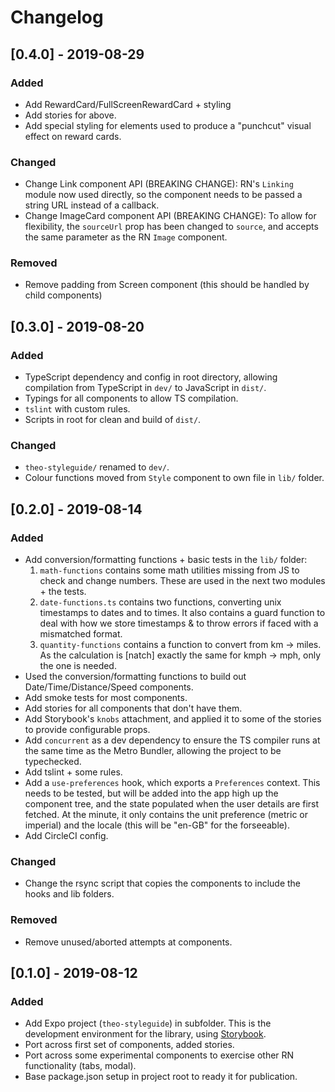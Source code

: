 # Changelog


## [0.4.0] - 2019-08-29

### Added

- Add RewardCard/FullScreenRewardCard + styling
- Add stories for above.
- Add special styling for elements used to produce a "punchcut" visual effect on
  reward cards. 

### Changed

- Change Link component API (BREAKING CHANGE): RN's `Linking` module now used
  directly, so the component needs to be passed a string URL instead of a callback.
- Change ImageCard component API (BREAKING CHANGE): To allow for flexibility,
  the `sourceUrl` prop has been changed to `source`, and accepts the same parameter
  as the RN `Image` component.

### Removed

- Remove padding from Screen component (this should be handled by child components)


## [0.3.0] - 2019-08-20

### Added

- TypeScript dependency and config in root directory, allowing compilation from
  TypeScript in `dev/` to JavaScript in `dist/`.
- Typings for all components to allow TS compilation. 
- `tslint` with custom rules.
- Scripts in root for clean and build of `dist/`.

### Changed

- `theo-styleguide/` renamed to `dev/`.
- Colour functions moved from `Style` component to own file in `lib/` folder. 

## [0.2.0] - 2019-08-14

### Added

- Add conversion/formatting functions + basic tests in the `lib/` folder:
  1. `math-functions` contains some math utilities missing from JS to check and
  change numbers. These are used in the next two modules + the tests.
  2. `date-functions.ts` contains two functions, converting unix timestamps to
  dates and to times. It also contains a guard function to deal with how we store
  timestamps & to throw errors if faced with a mismatched format.
  3. `quantity-functions` contains a function to convert from km -> miles. As
  the calculation is [natch] exactly the same for kmph -> mph, only the one is
  needed.
- Used the conversion/formatting functions to build out Date/Time/Distance/Speed
  components.
- Add smoke tests for most components.
- Add stories for all components that don't have them.
- Add Storybook's `knobs` attachment, and applied it to some of the stories to
  provide configurable props.
- Add `concurrent` as a dev dependency to ensure the TS compiler runs at the
  same time as the Metro Bundler, allowing the project to be typechecked.
- Add tslint + some rules.
- Add a `use-preferences` hook, which exports a `Preferences` context. This
  needs to be tested, but will be added into the app high up the component tree,
  and the state populated when the user details are first fetched. At the minute,
  it only contains the unit preference (metric or imperial) and the locale (this
  will be "en-GB" for the forseeable).
- Add CircleCI config.

### Changed

- Change the rsync script that copies the components to include the hooks and
  lib folders.

### Removed

- Remove unused/aborted attempts at components.


## [0.1.0] - 2019-08-12

### Added

- Add Expo project (`theo-styleguide`) in subfolder. This is the development
  environment for the library, using [Storybook](https://storybook.js.org/).
- Port across first set of components, added stories.
- Port across some experimental components to exercise other RN functionality
  (tabs, modal).
- Base package.json setup in project root to ready it for publication.